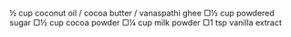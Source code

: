 ½ cup coconut oil / cocoa butter / vanaspathi ghee
▢½ cup powdered sugar
▢½ cup cocoa powder
▢¼ cup milk powder
▢1 tsp vanilla extract